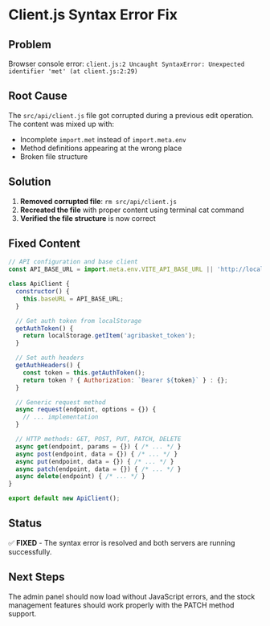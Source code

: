 # Client.js Syntax Error Fix

## Problem
Browser console error: `client.js:2 Uncaught SyntaxError: Unexpected identifier 'met' (at client.js:2:29)`

## Root Cause
The `src/api/client.js` file got corrupted during a previous edit operation. The content was mixed up with:
- Incomplete `import.met` instead of `import.meta.env`
- Method definitions appearing at the wrong place
- Broken file structure

## Solution
1. **Removed corrupted file**: `rm src/api/client.js`
2. **Recreated the file** with proper content using terminal cat command
3. **Verified the file structure** is now correct

## Fixed Content
```javascript
// API configuration and base client
const API_BASE_URL = import.meta.env.VITE_API_BASE_URL || 'http://localhost:18562/api';

class ApiClient {
  constructor() {
    this.baseURL = API_BASE_URL;
  }

  // Get auth token from localStorage
  getAuthToken() {
    return localStorage.getItem('agribasket_token');
  }

  // Set auth headers
  getAuthHeaders() {
    const token = this.getAuthToken();
    return token ? { Authorization: `Bearer ${token}` } : {};
  }

  // Generic request method
  async request(endpoint, options = {}) {
    // ... implementation
  }

  // HTTP methods: GET, POST, PUT, PATCH, DELETE
  async get(endpoint, params = {}) { /* ... */ }
  async post(endpoint, data = {}) { /* ... */ }
  async put(endpoint, data = {}) { /* ... */ }
  async patch(endpoint, data = {}) { /* ... */ }
  async delete(endpoint) { /* ... */ }
}

export default new ApiClient();
```

## Status
✅ **FIXED** - The syntax error is resolved and both servers are running successfully.

## Next Steps
The admin panel should now load without JavaScript errors, and the stock management features should work properly with the PATCH method support.
